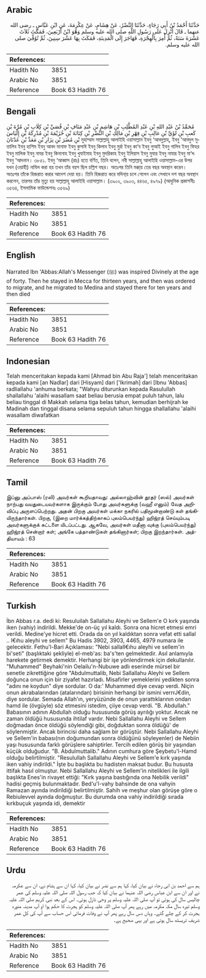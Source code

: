 ## Arabic


<div dir="rtl" lang="ar" style={{fontSize:'larger',backgroundColor:'#f8f9fa',padding:20}}>
حَدَّثَنَا أَحْمَدُ بْنُ أَبِي رَجَاءٍ، حَدَّثَنَا النَّضْرُ، عَنْ هِشَامٍ، عَنْ عِكْرِمَةَ، عَنِ ابْنِ عَبَّاسٍ ـ رضى الله عنهما ـ قَالَ أُنْزِلَ عَلَى رَسُولِ اللَّهِ صلى الله عليه وسلم وَهْوَ ابْنُ أَرْبَعِينَ، فَمَكَثَ ثَلاَثَ عَشْرَةَ سَنَةً، ثُمَّ أُمِرَ بِالْهِجْرَةِ، فَهَاجَرَ إِلَى الْمَدِينَةِ، فَمَكَثَ بِهَا عَشْرَ سِنِينَ، ثُمَّ تُوُفِّيَ صلى الله عليه وسلم‏.‏
</div>
<div style={{backgroundColor:'#f8f9fa',padding:20, marginBottom: 10}}><table> <thead> <tr> <th>References:</th> <th></th> </tr> </thead> <tbody><tr><td>Hadith No</td><td>3851</td></tr><tr><td>Arabic No</td><td>3851</td></tr><tr><td>Reference</td><td>Book 63 Hadith 76</td></tr></tbody></table></div>

## Bengali


<div dir="ltr" lang="bn" style={{fontSize:'larger',backgroundColor:'#f8f9fa',padding:20}}>
مُحَمَّدُ بْنُ عَبْدِ اللهِ بْنِ عَبْدِ المُطَّلِبِ بْنِ هَاشِمِ بْنِ عَبْدِ مَنَافِ بْنِ قُصَيِّ بْنِ كِلَابِ بْنِ مُرَّةَ بْنِ كَعبِ بْنِ لؤَيِّ بْنِ غالِبِ بْنِ فِهْرِ بْنِ مَالِكِ بْنِ النَّضْرِ بْنِ كِنَانَةَ بْنِ خُزَيْمَةَ بْنِ مُدْرِكَةَ بْنِ إِلْيَاسَ بْنِ مُضَرَ بْنِ نِزَارِ بْنِ مَعَدِّ بْنِ عَدْنَانَ মুহাম্মাদ সাল্লাল্লাহু আলাইহি ওয়াসাল্লাম ইবনু ‘আবদুল্লাহ্, ইবনু ‘আবদুল মুত্তালিব ইবনু হাশিম ইবনু আবদ মানাফ ইবনু কুসাঈ ইবনু কিলাব ইবনু মুর্রা ইবনু কা‘ব ইবনু লুআই ইবনু গালিব ইবনু ফিহর ইবনু মালিক ইবনু নাযর ইবনু কিনানাহ ইবনু খুযাইমাহ ইবনু মুদরিকাহ ইবনু ইলিয়াস ইবনু মুযার ইবনু নাযার ইবনু মা‘দ্দ ইবনু ‘আদনান। ৩৮৫১. ইবনু ‘আব্বাস (রাঃ) হতে বর্ণিত, তিনি বলেন, নবী সাল্লাল্লাহু আলাইহি ওয়াসাল্লাম-এর উপর যখন (ওয়াহী) নাযিল করা হয় তখন তাঁর বয়স ছিল চল্লিশ বছর। অতঃপর তিনি মক্কা্য় তের বছর অবস্থান করেন। অতঃপর তাঁকে হিজরাত করার আদেশ দেয়া হয়। তিনি হিজরাত করে মদিনা্য় চলে গেলেন এবং সেখানে দশ বছর অবস্থান করলেন, তারপর তাঁর মৃত্যু হয় সাল্লাল্লাহু আলাইহি ওয়াসাল্লাম। (৩৯০২, ৩৯০৩, ৪৪৬৫, ৪৯৭৯) (আধুনিক প্রকাশনীঃ ৩৫৬৪, ইসলামিক ফাউন্ডেশনঃ ৩৫৬৯)
</div>
<div style={{backgroundColor:'#f8f9fa',padding:20, marginBottom: 10}}><table> <thead> <tr> <th>References:</th> <th></th> </tr> </thead> <tbody><tr><td>Hadith No</td><td>3851</td></tr><tr><td>Arabic No</td><td>3851</td></tr><tr><td>Reference</td><td>Book 63 Hadith 76</td></tr></tbody></table></div>

## English


<div dir="ltr" lang="en" style={{fontSize:'larger',backgroundColor:'#f8f9fa',padding:20}}>
Narrated Ibn 'Abbas:Allah's Messenger (ﷺ) was inspired Divinely at the age of forty. Then he stayed in Mecca for thirteen years, and then was ordered to migrate, and he migrated to Medina and stayed there for ten years and then died
</div>
<div style={{backgroundColor:'#f8f9fa',padding:20, marginBottom: 10}}><table> <thead> <tr> <th>References:</th> <th></th> </tr> </thead> <tbody><tr><td>Hadith No</td><td>3851</td></tr><tr><td>Arabic No</td><td>3851</td></tr><tr><td>Reference</td><td>Book 63 Hadith 76</td></tr></tbody></table></div>

## Indonesian


<div dir="ltr" lang="id" style={{fontSize:'larger',backgroundColor:'#f8f9fa',padding:20}}>
Telah menceritakan kepada kami [Ahmad bin Abu Raja'] telah menceritakan kepada kami [an Nadlar] dari [Hisyam] dari ['Ikrimah] dari [Ibnu 'Abbas] radliallahu 'anhuma berkata; "Wahyu diturunkan kepada Rasulullah shallallahu 'alaihi wasallam saat beliau berusia empat puluh tahun, lalu beliau tinggal di Makkah selama tiga belas tahun, kemudian berhijrah ke Madinah dan tinggal disana selama sepuluh tahun hingga shallallahu 'alaihi wasallam diwafatkan
</div>
<div style={{backgroundColor:'#f8f9fa',padding:20, marginBottom: 10}}><table> <thead> <tr> <th>References:</th> <th></th> </tr> </thead> <tbody><tr><td>Hadith No</td><td>3851</td></tr><tr><td>Arabic No</td><td>3851</td></tr><tr><td>Reference</td><td>Book 63 Hadith 76</td></tr></tbody></table></div>

## Tamil


<div dir="ltr" lang="ta" style={{fontSize:'larger',backgroundColor:'#f8f9fa',padding:20}}>
இப்னு அப்பாஸ் (ரலி) அவர்கள் கூறியதாவது: அல்லாஹ்வின் தூதர் (ஸல்) அவர்கள் நாற்பது வயதுடையவர்களாக இருக்கும் போது அவர்களுக்கு (வஹீ எனும்) வேத அறிவிப்பு அருளப்பெற்றது. அதன் பிறகு அவர்கள் மக்கா நகரில் பதிமூன்றாண்டு கள் தங்கியிருந்தார்கள். பிறகு, (இறை மார்க்கத்திற்காகப் புலம்பெயர்ந்து) ஹிஜ்ரத் செய்யும்படி அவர்களுக்குக் கட்டளை யிடப்பட்டது. ஆகவே, அவர்கள் மதீனா வுக்கு (புலம்பெயர்ந்து) ஹிஜ்ரத் சென்றார் கள்; அங்கே பத்தாண்டுகள் தங்கினார்கள்; பிறகு இறந்தார்கள். அத்தியாயம் : 63
</div>
<div style={{backgroundColor:'#f8f9fa',padding:20, marginBottom: 10}}><table> <thead> <tr> <th>References:</th> <th></th> </tr> </thead> <tbody><tr><td>Hadith No</td><td>3851</td></tr><tr><td>Arabic No</td><td>3851</td></tr><tr><td>Reference</td><td>Book 63 Hadith 76</td></tr></tbody></table></div>

## Turkish


<div dir="ltr" lang="tr" style={{fontSize:'larger',backgroundColor:'#f8f9fa',padding:20}}>
İbn Abbas r.a. dedi ki: Resuluilah Sallallahu Aleyhi ve Sellem'e O kırk yaşında iken (vahiy) indirildi. Mekke'de on-üç yıl kaldı. Sonra ona hicret etmesi emri verildi. Medine'ye hicret etti. Orada da on yıl kaldıktan sonra vefat etti sallal .. l€ıhu aleyhi ve sellem" Bu Hadis 3902, 3903, 4465, 4979 numara ile gelecektir. Fethu'l-Bari Açıklaması: "Nebi sallall€ıhu aleyhi ve sellem'in bi'seti" (başlıktaki şekliyle) el-meb'as: ba's'ten gelmektedir. Asıl anlamıyla harekete getirmek demektir. Herhangi bir işe yönlendirmek için dekullanılır. "Muhammed" Beyhaki'nin Oelailu'n-Nubuwe adlı eserinde mürsel bir senetle zikrettiğine göre "Abdulmuttalib, Nebi Sallallahu Aleyhi ve Sellem doğunca onun için bir ziyafet hazırladı. Misafirler yemeklerini yedikten sonra "adını ne koydun" diye sordular. O da:' Muhammed diye cevap verdi. Niçin onun akrabalarından (atalarından) birisinin herhangi bir ismini verrrJ€din, diye sordular. Semada Allah'ın, yeryüzünde de onun yarattıklarının ondan hamd ile (övgüyle) söz etmesini istedim, çiiye cevap verdi. "B. Abdullah." Babasının adının Abdullah olduğu hususunda görüş ayrılığı yoktur. Ancak ne zaman öldüğü hususunda ihtilaf vardır. Nebi Sallallahu Aleyhi ve Sellem doğmadan önce öldüğü söylendiği gibi, doğduktan sonra öldüğü' de söylenmiştir. Ancak birincisi daha sağlam bir görüştür. Nebi Sallallahu Aleyhi ve Sellem'in babası(nın doğumundan sonra öldüğünü söyleyenler) de Nebiin yaşı hususunda farklı görüşlere sahiptirler. Tercih edilen görüş bir yaşından küçük olduğudur. "B. Abdulmuttalib." Adının cumhura göre Şeybetu'l-Hamd olduğu belirtilmiştir. "Resulullah Sallallahu Aleyhi ve Sellem'e kırk yaşında iken vahiy indirildi." İşte bu başlıkta bu hadisten maksat budur. Bu hususta ittifak hasıl olmuştur. Nebi Sallallahu Aleyhi ve Sellem'in nitelikleri ile ilgili başlıkta Enes'in rivayet ettiği: "Kırk yaşına bastığında ona Nebilik verildi" hadisi geçmiş bulunmaktadır. Bed'u'l-vahy bahsinde de ona vahyin Ramazan ayında indirildiği belirtilmiştir. Sahih ve meşhur olan görüşe göre o Rebiulevvel ayında doğmuştur. Bu durumda ona vahiy indirildiği sırada kırkbuçuk yaşında idi, demektir
</div>
<div style={{backgroundColor:'#f8f9fa',padding:20, marginBottom: 10}}><table> <thead> <tr> <th>References:</th> <th></th> </tr> </thead> <tbody><tr><td>Hadith No</td><td>3851</td></tr><tr><td>Arabic No</td><td>3851</td></tr><tr><td>Reference</td><td>Book 63 Hadith 76</td></tr></tbody></table></div>

## Urdu


<div dir="rtl" lang="ur" style={{fontSize:'larger',backgroundColor:'#f8f9fa',padding:20}}>
ہم سے احمد بن ابی رجاء نے بیان کیا، کہا ہم سے نضر نے بیان کیا، کہا ان سے ہشام نے، ان سے عکرمہ نے اور ان سے ابن عباس رضی اللہ عنہما نے بیان کیا کہ جب رسول اللہ صلی اللہ علیہ وسلم کی عمر چالیس سال کی ہوئی تو آپ صلی اللہ علیہ وسلم پر وحی نازل ہوئی۔ اس کے بعد نبی کریم صلی اللہ علیہ وسلم تیرہ سال مکہ مکرمہ میں رہے پھر آپ صلی اللہ علیہ وسلم کو ہجرت کا حکم ہوا او آپ مدینہ منورہ ہجرت کر کے چلے گئے۔ وہاں دس سال رہے پھر آپ نے وفات فرمائی اس حساب سے آپ کی کل عمر شریف تریسٹھ سال ہوتی ہے اور یہی صحیح ہے۔
</div>
<div style={{backgroundColor:'#f8f9fa',padding:20, marginBottom: 10}}><table> <thead> <tr> <th>References:</th> <th></th> </tr> </thead> <tbody><tr><td>Hadith No</td><td>3851</td></tr><tr><td>Arabic No</td><td>3851</td></tr><tr><td>Reference</td><td>Book 63 Hadith 76</td></tr></tbody></table></div>
